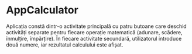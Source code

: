 # AppCalculator

Aplicația constă dintr-o activitate principală cu patru butoane care deschid activități separate pentru fiecare operație matematică (adunare, scădere, înmulțire, împărțire). În fiecare activitate secundară, utilizatorul introduce două numere, iar rezultatul calculului este afișat.
